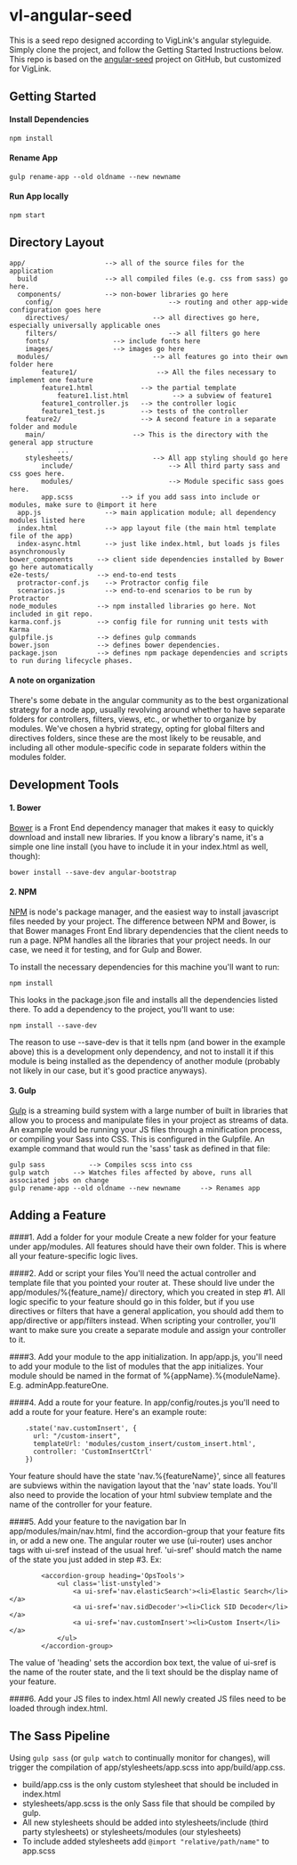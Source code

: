 # vl-angular-seed
This is a seed repo designed according to VigLink's angular styleguide. Simply clone the project, and follow the Getting Started Instructions below. This repo is based on the [angular-seed](https://github.com/angular/angular-seed) project on GitHub, but customized for VigLink.

## Getting Started

#### Install Dependencies
```
npm install
```

#### Rename App
```
gulp rename-app --old oldname --new newname
```

#### Run App locally
```
npm start
```

## Directory Layout

```
app/                    --> all of the source files for the application
  build                 --> all compiled files (e.g. css from sass) go here.
  components/           --> non-bower libraries go here
	config/								--> routing and other app-wide configuration goes here
	directives/						--> all directives go here, especially universally applicable ones
	filters/							--> all filters go here
	fonts/                --> include fonts here
	images/               --> images go here
  modules/							--> all features go into their own folder here
		feature1/                	 --> All the files necessary to implement one feature
    	feature1.html            --> the partial template
			feature1.list.html			 --> a subview of feature1
    	feature1_controller.js   --> the controller logic
    	feature1_test.js         --> tests of the controller
  	feature2/                	 --> A second feature in a separate folder and module
  	main/                      --> This is the directory with the general app structure
			...		
	stylesheets/					--> All app styling should go here
		include/						--> All third party sass and css goes here.
		modules/						--> Module specific sass goes here.
		app.scss            --> if you add sass into include or modules, make sure to @import it here
  app.js                --> main application module; all dependency modules listed here
  index.html            --> app layout file (the main html template file of the app)
  index-async.html      --> just like index.html, but loads js files asynchronously
bower_components      --> client side dependencies installed by Bower go here automatically
e2e-tests/            --> end-to-end tests
  protractor-conf.js    --> Protractor config file
  scenarios.js          --> end-to-end scenarios to be run by Protractor
node_modules          --> npm installed libraries go here. Not included in git repo.
karma.conf.js         --> config file for running unit tests with Karma
gulpfile.js           --> defines gulp commands
bower.json            --> defines bower dependencies.
package.json          --> defines npm package dependencies and scripts to run during lifecycle phases.
```

#### A note on organization
There's some debate in the angular community as to the best organizational strategy for a node app, usually revolving around whether to have separate
folders for controllers, filters, views, etc., or whether to organize by modules. We've chosen a hybrid strategy, opting for global filters and directives
folders, since these are the most likely to be reusable, and including all other module-specific code in separate folders within the modules folder.

## Development Tools

#### 1. Bower
[Bower](http://bower.io/) is a Front End dependency manager that makes it easy to quickly download and install new libraries. If you know a library's name, it's a simple one line install (you have to include it in your index.html as well, though):
```
bower install --save-dev angular-bootstrap
```

#### 2. NPM
[NPM](https://www.npmjs.com/) is node's package manager, and the easiest way to install javascript files needed by your project. The difference between NPM and Bower, is that Bower manages Front End library dependencies that the client needs to run a page. NPM handles all the libraries that your project needs. In our case, we need it for testing, and for Gulp and Bower.

To install the necessary dependencies for this machine you'll want to run:
```
npm install
```
This looks in the package.json file and installs all the dependencies listed there. To add a dependency to the project, you'll want to use:
```
npm install --save-dev
```
The reason to use --save-dev is that it tells npm (and bower in the example above) this is a development only dependency, and not to install it if this module is being installed as the dependency of another module (probably not likely in our case, but it's good practice anyways).

#### 3. Gulp
[Gulp](http://gulpjs.com/) is a streaming build system with a large number of built in libraries that allow you to process and manipulate files in your project as streams of data. An example would be running your JS files through a minification process, or compiling your Sass into CSS. This is configured in the Gulpfile. An example command that would run the 'sass' task as defined in that file:
```
gulp sass			--> Compiles scss into css
gulp watch 		--> Watches files affected by above, runs all associated jobs on change
gulp rename-app --old oldname --new newname 	--> Renames app
```

## Adding a Feature

####1. Add a folder for your module
Create a new folder for your feature under app/modules. All features should have their own folder. This is where all your feature-specific logic lives.

####2. Add or script your files
You'll need the actual controller and template file that you pointed your router at. These should live under the app/modules/%{feature_name}/ directory, which you created in step #1. All logic specific to your feature should go in this folder, but if you use directives or filters that have a general application, you should add them to app/directive or app/filters instead.
When scripting your controller, you'll want to make sure you create a separate module and assign your controller to it.

####3. Add your module to the app initialization.
In app/app.js, you'll need to add your module to the list of modules that the app initializes. Your module should be named in the format of %{appName}.%{moduleName}. E.g. adminApp.featureOne.

####4. Add a route for your feature.
In app/config/routes.js you'll need to add a route for your feature. Here's an example route:
```
    .state('nav.customInsert', {
      url: "/custom-insert",
      templateUrl: 'modules/custom_insert/custom_insert.html',
      controller: 'CustomInsertCtrl'
    })
```
Your feature should have the state 'nav.%{featureName}', since all features are subviews within the navigation layout that the 'nav' state loads. You'll also need to provide the location of your html subview template and the name of the controller for your feature.

####5. Add your feature to the navigation bar
In app/modules/main/nav.html, find the accordion-group that your feature fits in, or add a new one. The angular router we use (ui-router) uses anchor tags with ui-sref instead of the usual href. 'ui-sref' should match the name of the state you just added in step #3. Ex:
```
		<accordion-group heading='OpsTools'>
			<ul class='list-unstyled'>
				<a ui-sref='nav.elasticSearch'><li>Elastic Search</li></a>
				<a ui-sref='nav.sidDecoder'><li>Click SID Decoder</li></a>
				<a ui-sref='nav.customInsert'><li>Custom Insert</li></a>
			</ul>
		</accordion-group>
```
The value of 'heading' sets the accordion box text, the value of ui-sref is the name of the router state, and the li text should be the display name of your feature.

####6. Add your JS files to index.html
All newly created JS files need to be loaded through index.html.

## The Sass Pipeline

Using `gulp sass` (or `gulp watch` to continually monitor for changes), will trigger the compilation of app/stylesheets/app.scss into app/build/app.css.

* build/app.css is the only custom stylesheet that should be included in index.html
* stylesheets/app.scss is the only Sass file that should be compiled by gulp.
* All new stylesheets should be added into stylesheets/include (third party stylesheets) or stylesheets/modules (our stylesheets)
* To include added stylesheets add `@import "relative/path/name"` to app.scss